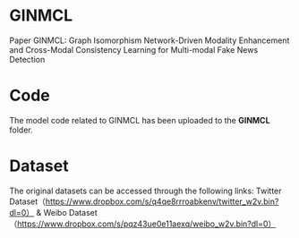# GINMCL
Paper GINMCL: Graph Isomorphism Network-Driven Modality Enhancement and Cross-Modal Consistency Learning for Multi-modal Fake News Detection 
# Code
The model code related to GINMCL has been uploaded to the **GINMCL** folder.
# Dataset
The original datasets can be accessed through the following links:
Twitter Dataset（https://www.dropbox.com/s/q4qe8rrroabkenv/twitter_w2v.bin?dl=0） & Weibo Dataset（https://www.dropbox.com/s/pqz43ue0e11aexq/weibo_w2v.bin?dl=0）
